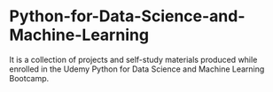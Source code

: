 # Python-for-Data-Science-and-Machine-Learning
It is a collection of projects and self-study materials produced while enrolled in the Udemy Python for Data Science and Machine Learning Bootcamp.
